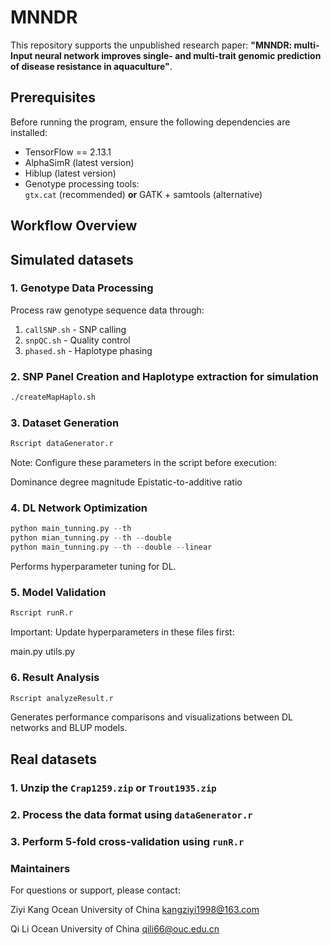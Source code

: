 # MNNDR

This repository supports the unpublished research paper: **"MNNDR: multi-Input neural network improves single- and multi-trait genomic prediction of disease resistance in aquaculture"**.

## Prerequisites

Before running the program, ensure the following dependencies are installed:
- TensorFlow == 2.13.1
- AlphaSimR (latest version)
- Hiblup (latest version)
- Genotype processing tools:  
  `gtx.cat` (recommended) **or** GATK + samtools (alternative)

## Workflow Overview
## Simulated datasets

### 1. Genotype Data Processing
Process raw genotype sequence data through:
1. `callSNP.sh` - SNP calling
2. `snpQC.sh` - Quality control
3. `phased.sh` - Haplotype phasing

### 2. SNP Panel Creation and Haplotype extraction for simulation
```bash
./createMapHaplo.sh
```


### 3. Dataset Generation
```R
Rscript dataGenerator.r
```
Note: Configure these parameters in the script before execution:

Dominance degree magnitude
Epistatic-to-additive ratio

### 4. DL Network Optimization
```python
python main_tunning.py --th
python mian_tunning.py --th --double
python main_tunning.py --th --double --linear
```
Performs hyperparameter tuning for DL.

### 5. Model Validation
```R
Rscript runR.r
```
Important: Update hyperparameters in these files first:

main.py
utils.py

### 6. Result Analysis
```R
Rscript analyzeResult.r
```
Generates performance comparisons and visualizations between DL networks and BLUP models.

## Real datasets

### 1. Unzip the `Crap1259.zip` or `Trout1935.zip`
### 2. Process the data format using `dataGenerator.r`
### 3. Perform 5-fold cross-validation using `runR.r`


### Maintainers
For questions or support, please contact:

Ziyi Kang
Ocean University of China
kangziyi1998@163.com

Qi Li
Ocean University of China
qili66@ouc.edu.cn
